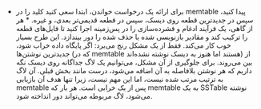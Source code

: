 *  برای ارائه یک درخواست خواندن، ابتدا سعی کنید کلید را در memtable پیدا کنید، سپس در جدیدترین
قطعه روی دیسک، سپس در قطعه قدیمی‌تر بعدی، و غیره. *  هر از گاهی، یک فرآیند ادغام و فشرده‌سازی را در پس‌زمینه اجرا کنید تا فایل‌های قطعه را ترکیب کند
و مقادیر بازنویسی شده یا حذف شده را دور بیندازد. این طرح بسیار خوب کار می‌کند. فقط از یک مشکل رنج می‌برد: اگر پایگاه داده خراب شود، جدیدترین
نوشتن‌ها (که در memtable هستند اما هنوز به دیسک نوشته نشده‌اند) از بین می‌روند. برای
جلوگیری از آن مشکل، می‌توانیم یک لاگ جداگانه روی دیسک نگه داریم که هر نوشتن بلافاصله به آن اضافه می‌شود،
درست مانند بخش قبلی. آن لاگ به ترتیب مرتب شده نیست، اما این مهم نیست، زیرا
تنها هدف آن بازیابی memtable پس از یک خرابی است. هر بار که memtable به
یک SSTable نوشته می‌شود، لاگ مربوطه می‌تواند دور انداخته شود.